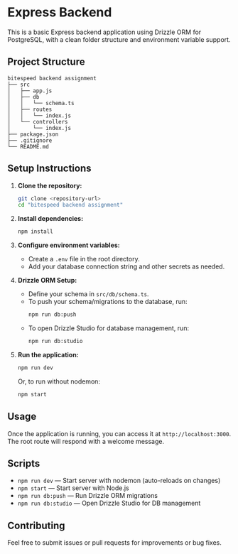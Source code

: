 # Express Backend 

This is a basic Express backend application using Drizzle ORM for PostgreSQL, with a clean folder structure and environment variable support.

## Project Structure

```
bitespeed backend assignment
├── src
│   ├── app.js
│   ├── db
│   │   └── schema.ts
│   ├── routes
│   │   └── index.js
│   └── controllers
│       └── index.js
├── package.json
├── .gitignore
└── README.md
```

## Setup Instructions

1. **Clone the repository:**
   ```sh
   git clone <repository-url>
   cd "bitespeed backend assignment"
   ```

2. **Install dependencies:**
   ```sh
   npm install
   ```

3. **Configure environment variables:**
   - Create a `.env` file in the root directory.
   - Add your database connection string and other secrets as needed.

4. **Drizzle ORM Setup:**
   - Define your schema in `src/db/schema.ts`.
   - To push your schema/migrations to the database, run:
     ```sh
     npm run db:push
     ```
   - To open Drizzle Studio for database management, run:
     ```sh
     npm run db:studio
     ```

5. **Run the application:**
   ```sh
   npm run dev
   ```
   Or, to run without nodemon:
   ```sh
   npm start
   ```

## Usage

Once the application is running, you can access it at `http://localhost:3000`. The root route will respond with a welcome message.

## Scripts

- `npm run dev` — Start server with nodemon (auto-reloads on changes)
- `npm start` — Start server with Node.js
- `npm run db:push` — Run Drizzle ORM migrations
- `npm run db:studio` — Open Drizzle Studio for DB management

## Contributing

Feel free to submit issues or pull requests for improvements or bug fixes.